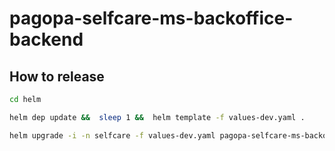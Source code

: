 # pagopa-selfcare-ms-backoffice-backend

## How to release

```sh
cd helm

helm dep update &&  sleep 1 &&  helm template -f values-dev.yaml .

helm upgrade -i -n selfcare -f values-dev.yaml pagopa-selfcare-ms-backoffice-backend . 
```
